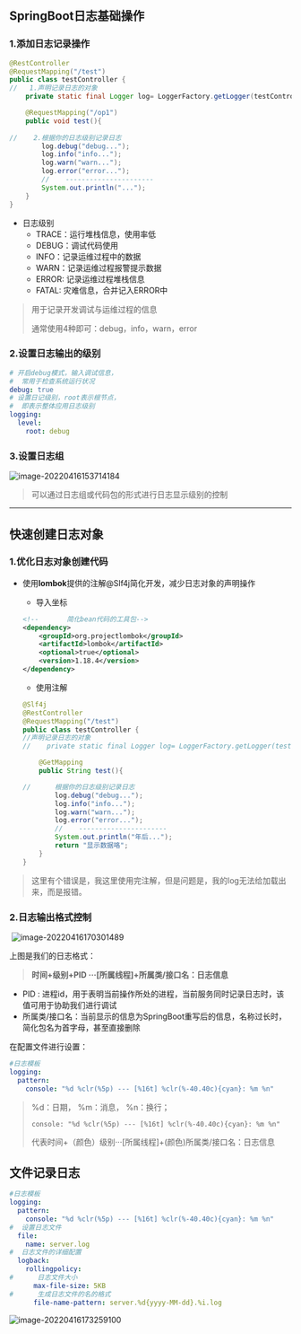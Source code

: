 ## SpringBoot日志基础操作

### 1.添加日志记录操作

```java
@RestController
@RequestMapping("/test")
public class testController {
//   1.声明记录日志的对象
    private static final Logger log= LoggerFactory.getLogger(testController.class);

    @RequestMapping("/op1")
    public void test(){
        
//    2.根据你的日志级别记录日志 
        log.debug("debug...");
        log.info("info...");
        log.warn("warn...");
        log.error("error...");
        //    ----------------------
        System.out.println("...");
    }
}
```

- 日志级别
  - TRACE：运行堆栈信息，使用率低
  - DEBUG：调试代码使用
  - INFO：记录运维过程中的数据
  - WARN：记录运维过程报警提示数据
  - ERROR: 记录运维过程堆栈信息
  - FATAL: 灾难信息，合并记入ERROR中

> 用于记录开发调试与运维过程的信息 
>
> 通常使用4种即可：debug，info，warn，error

### 2.设置日志输出的级别

```yml
# 开启debug模式，输入调试信息，
#  常用于检查系统运行状况
debug: true
# 设置日记级别，root表示根节点，
#  即表示整体应用日志级别
logging:
  level:
    root: debug
```

### 3.设置日志组

![image-20220416153714184](https://qinfeng-typora-img.oss-cn-chengdu.aliyuncs.com/img/202204161537299.png)

> 可以通过日志组或代码包的形式进行日志显示级别的控制



---

## 快速创建日志对象

### 1.优化日志对象创建代码

- 使用**lombok**提供的注解@Slf4j简化开发，减少日志对象的声明操作

  - 导入坐标

  ```xml
  <!--       简化bean代码的工具包-->
  <dependency>
      <groupId>org.projectlombok</groupId>
      <artifactId>lombok</artifactId>
      <optional>true</optional>
      <version>1.18.4</version>
  </dependency>
  ```

  - 使用注解

  ```java
  @Slf4j
  @RestController
  @RequestMapping("/test")
  public class testController {
  //声明记录日志的对象
  //    private static final Logger log= LoggerFactory.getLogger(testController.class);
  
      @GetMapping
      public String test(){
  
  //      根据你的日志级别记录日志
          log.debug("debug...");
          log.info("info...");
          log.warn("warn...");
          log.error("error...");
          //    ----------------------
          System.out.println("年后...");
          return "显示数据咯";
      }
  }
  ```

> 这里有个错误是，我这里使用完注解，但是问题是，我的log无法给加载出来，而是报错。

### 2.日志输出格式控制

​	![image-20220416170301489](https://qinfeng-typora-img.oss-cn-chengdu.aliyuncs.com/img/202204161703545.png)

上图是我们的日志格式：

> **时间+级别+PID ···[所属线程]+所属类/接口名：日志信息**

- PID : 进程id，用于表明当前操作所处的进程，当前服务同时记录日志时，该值可用于协助我们进行调试
- 所属类/接口名：当前显示的信息为SpringBoot重写后的信息，名称过长时，简化包名为首字母，甚至直接删除

在配置文件进行设置：

```yml
#日志模板
logging:
  pattern:
    console: "%d %clr(%5p) --- [%16t] %clr(%-40.40c){cyan}: %m %n"
```

> %d：日期， %m：消息， %n：换行；
>
> `console: "%d %clr(%5p) --- [%16t] %clr(%-40.40c){cyan}: %m %n"` 
>
> 代表时间+（颜色）级别···[所属线程]+(颜色)所属类/接口名：日志信息



## 文件记录日志

```yml
#日志模板
logging:
  pattern:
    console: "%d %clr(%5p) --- [%16t] %clr(%-40.40c){cyan}: %m %n"
#  设置日志文件
  file:
    name: server.log
#  日志文件的详细配置
  logback:
    rollingpolicy:
#      日志文件大小
      max-file-size: 5KB
#      生成日志文件的名的格式
      file-name-pattern: server.%d{yyyy-MM-dd}.%i.log
```

![image-20220416173259100](https://qinfeng-typora-img.oss-cn-chengdu.aliyuncs.com/img/202204161732158.png)

